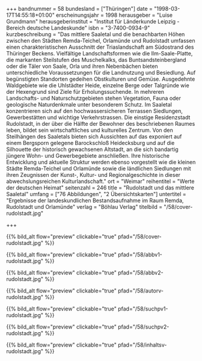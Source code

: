 +++
bandnummer = 58
bundesland = ["Thüringen"]
date = "1998-03-17T14:55:18+01:00"
erscheinungsjahr = 1998
herausgeber = "Luise Grundmann"
herausgeberinstitut = "Institut für Länderkunde Leipzig - Bereich deutsche Landeskunde"
isbn = "3-7400-0934-9"
kurzbeschreibung = "Das mittlere Saaletal und die benachbarten Höhen zwischen den Städten Remda-Teichel, Orlamünde und Rudolstadt umfassen einen charakteristischen Ausschnitt der Triaslandschaft am Südostrand des Thüringer Beckens. Vielfältige Landschaftsformen wie die Ilm-Saale-Platte, die markanten Steilstufen des Muschelkalks, das Buntsandsteinbergland oder die Täler von Saale, Orla und ihren Nebenbächen bieten unterschiedliche Voraussetzungen für die Landnutzung und Besiedlung. Auf begünstigten Standorten gedeihen Obstkulturen und Gemüse. Ausgedehnte Waldgebiete wie die Uhlstädter Heide, einzelne Berge oder Talgründe wie der Hexengrund sind Ziele für Erholungssuchende. In mehreren Landschafts- und Naturschutzgebieten stehen Vegetation, Fauna oder geologische Naturdenkmale unter besonderem Schutz. Im Saaletal konzentrieren sich auf den hochwassersicheren Terrassen Siedlungen, Gewerbestätten und wichtige Verkehrstrassen. Die einstige Residenzstadt Rudolstadt, in der über die Hälfte der Bewohner des beschriebenen Raumes leben, bildet sein wirtschaftliches und kulturelles Zentrum. Von den Steilhängen des Saaletals bieten sich Aussichten auf das exponiert auf einem Bergsporn gelegene Barockschloß Heidecksburg und auf die Silhouette der historisch gewachsenen Altstadt, an die sich bandartig jüngere Wohn- und Gewerbegebiete anschließen. Ihre historische Entwicklung und aktuelle Struktur werden ebenso vorgestellt wie die kleinen Städte Remda-Teichel und Orlamünde sowie die ländlichen Siedlungen mit ihren Zeugnissen der Kunst-, Kultur- und Regionalgeschichte in dieser abwechslungsreichen Kulturlandschaft."
ort = "Weimar"
reihentitel = "Werte der deutschen Heimat"
seitenzahl = 246
title = "Rudolstadt und das mittlere Saaletal"
umfang = ["76 Abbildungen", "2 Übersichtskarten"]
untertitel = "Ergebnisse der landeskundlichen Bestandsaufnahme im Raum Remda, Rudolstadt und Orlamünde"
verlag = "Böhlau Verlag"
titelbild = "/58/cover-rudolstadt.jpg"

+++

{{% bild_alt flow="preview" clickable="true" pfad="/58/cover-rudolstadt.jpg"   %}}

{{% bild_alt flow="preview" clickable="true" pfad="/58/abbv1-rudolstadt.jpg"   %}}

{{% bild_alt flow="preview" clickable="true" pfad="/58/abbv2-rudolstadt.jpg"   %}}

{{% bild_alt flow="preview" clickable="true" pfad="/58/autorv-rudolstadt.jpg"   %}}

{{% bild_alt flow="preview" clickable="true" pfad="/58/suchpv1-rudolstadt.jpg"   %}}

{{% bild_alt flow="preview" clickable="true" pfad="/58/suchpv2-rudolstadt.jpg"   %}}

{{% bild_alt flow="preview" clickable="true" pfad="/58/inhaltsv-rudolstadt.jpg"   %}}
